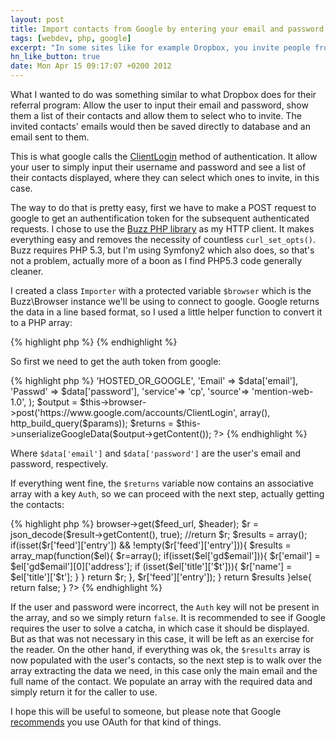 ```yaml
---
layout: post
title: Import contacts from Google by entering your email and password
tags: [webdev, php, google]
excerpt: "In some sites like for example Dropbox, you invite people from your Gmail contacts by simply entering your email and password: this is how it's done."
hn_like_button: true
date: Mon Apr 15 09:17:07 +0200 2012
---
```


What I wanted to do was something similar to what Dropbox does for their referral program: Allow the user to input their email and password, show them a list of their contacts and allow them to select who to invite. The invited contacts' emails would then be saved directly to database and an email sent to them.

This is what google calls the [ClientLogin](https://developers.google.com/accounts/docs/AuthForInstalledApps#Using) method of authentication. It allow your user to simply input their username and password and see a list of their contacts displayed, where they can select which ones to invite, in this case.

The way to do that is pretty easy, first we have to make a POST request to google to get an authentification token for the subsequent authenticated requests. I chose to use the [Buzz PHP library](https://github.com/kriswallsmith/Buzz) as my HTTP client. It makes everything easy and removes the necessity of countless `curl_set_opts()`. Buzz requires PHP 5.3, but I'm using Symfony2 which also does, so that's not a problem, actually more of a boon as I find PHP5.3 code generally cleaner.

I created a class `Importer` with a protected variable `$browser` which is the Buzz\Browser instance we'll be using to connect to google. Google returns the data in a line based format, so I used a little helper function to convert it to a PHP array:

{% highlight php %}
    <?php
        protected function unserializeGoogleData($data){
            $returns = array();
            foreach (explode("\n",$data) as $line)
            {
                $line = trim($line);
                if (!$line) continue;
                list($k,$v) = explode("=",$line,2);
                $returns[$k] = $v;
            }
            return $returns;
        }
    ?>
{% endhighlight %}

So first we need to get the auth token from google:

{% highlight php %}
    <?php
    $params = array(
        'accountType' => 'HOSTED_OR_GOOGLE',
        'Email' => $data['email'],
        'Passwd' => $data['password'],
        'service'=> 'cp',
        'source'=> 'mention-web-1.0',
    );
    $output = $this->browser->post('https://www.google.com/accounts/ClientLogin',
        array(),
        http_build_query($params));
    $returns = $this->unserializeGoogleData($output->getContent());
    ?>
{% endhighlight %}

Where `$data['email']` and `$data['password']` are the user's email and password, respectively.

If everything went fine, the `$returns` variable now contains an associative array with a key `Auth`, so we can proceed with the next step, actually getting the contacts:

{% highlight php %}
    <?php
    if(isset($returns['Auth'])) {
        $feed_url = "https://www.google.com/m8/feeds/contacts/" .
            urlencode($data['email']) .
            "/full?alt=json&max-results=500";
        $header = array(
            'Authorization: GoogleLogin auth=' . $returns['Auth'],
        );
        $result = $this->browser->get($feed_url, $header);
        $r = json_decode($result->getContent(), true);
        //return $r;
        $results = array();
        if(isset($r['feed']['entry']) && !empty($r['feed']['entry'])){
            $results = array_map(function($el){
                $r=array();
                if(isset($el['gd$email'])){
                    $r['email'] = $el['gd$email'][0]['address'];
                    if (isset($el['title']['$t'])){
                        $r['name'] = $el['title']['$t'];
                    }
                }
                return $r;
            }, $r['feed']['entry']);
        }
        return $results
    }else{
        return false;
    }
    ?>
{% endhighlight %}

If the user and password were incorrect, the `Auth` key will not be present in the array, and so we simply return `false`. It is recommended to see if Google requires the user to solve a catcha, in which case it should be displayed. But as that was not necessary in this case, it will be left as an exercise for the reader.
On the other hand, if everything was ok, the `$results` array is now populated with the user's contacts, so the next step is to walk over the array extracting the data we need, in this case only the main email and the full name of the contact. We populate an array with the required data and simply return it for the caller to use.

I hope this will be useful to someone, but please note that Google [recommends](https://developers.google.com/accounts/docs/AuthForInstalledApps) you use OAuth for that kind of things.

